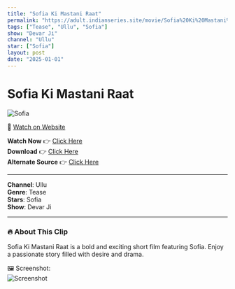 ```yaml
---
title: "Sofia Ki Mastani Raat"
permalink: "https://adult.indianseries.site/movie/Sofia%20Ki%20Mastani%20Raat"
tags: ["Tease", "Ullu", "Sofia"]
show: "Devar Ji"
channel: "Ullu"
star: ["Sofia"]
layout: post
date: "2025-01-01"
---
```


# Sofia Ki Mastani Raat

![Sofia](https://shorts.desisins.com/wp-content/uploads/2024/04/Sofia-Ki-Mastani-Raat-DesiSins.com_.jpg)

🔗 [Watch on Website](https://adult.indianseries.site/movie/Sofia%20Ki%20Mastani%20Raat)

**Watch Now** 👉 [Click Here](https://adult.indianseries.site/movie/Sofia%20Ki%20Mastani%20Raat)  
**Download** 👉 [Click Here](https://adult.indianseries.site/movie/Sofia%20Ki%20Mastani%20Raat)  
**Alternate Source** 👉 [Click Here](https://adult.indianseries.site/movie/Sofia%20Ki%20Mastani%20Raat)

---

**Channel**: Ullu  
**Genre**: Tease  
**Stars**: Sofia  
**Show**: Devar Ji

---

### 🔥 About This Clip

Sofia Ki Mastani Raat is a bold and exciting short film featuring Sofia. Enjoy a passionate story filled with desire and drama.
 
🖼️ Screenshot:  
![Screenshot](https://shorts.desisins.com/wp-content/uploads/2024/04/Sofia-Ki-Mastani-Raat-DesiSins.com_.jpg)
